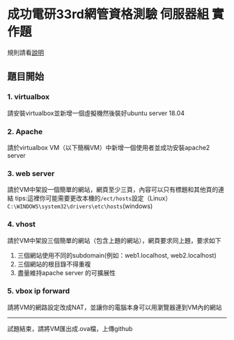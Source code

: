 # 成功電研33rd網管資格測驗 伺服器組 實作題 #
規則請看[說明](../README.md)  

## 題目開始 ##
### 1. virtualbox ###
請安裝virtualbox並新增一個虛擬機然後裝好ubuntu server 18.04

### 2. Apache ###
請於virtualbox VM（以下簡稱VM）中新增一個使用者並成功安裝apache2 server

### 3. web server ###
請於VM中架設一個簡單的網站，網頁至少三頁，內容可以只有標題和其他頁的連結
tips:這裡你可能需要更改本機的`/ect/hosts`設定（Linux）`C:\WINDOWS\system32\drivers\etc\hosts`(windows)

### 4. vhost ###
請於VM中架設三個簡單的網站（包含上題的網站），網頁要求同上題，要求如下
1. 三個網站使用不同的subdomain(例如：web1.localhost, web2.localhost)
2. 三個網站的根目錄不得重複
3. 盡量維持apache server 的可擴展性

### 5. vbox ip forward ###
請將VM的網路設定改成NAT，並讓你的電腦本身可以用瀏覽器連到VM內的網站

---

試題結束，請將VM匯出成.ova檔，上傳github
